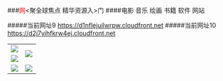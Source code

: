 ###<font color=red>网</font><聚全球焦点 精华资源入>门
####电影 音乐 绘画 书籍 软件 网站

#####当前网址9 https://d1nflejuilwrpw.cloudfront.net
#####当前网址10 https://d2j7yihfkrw4ej.cloudfront.net

<table>
  <tr>
    <td><a href="https://d1nflejuilwrpw.cloudfront.net/ogUP.aspx?name=ZYZG.mp4" target="_blank"><img src="https://d1nflejuilwrpw.cloudfront.net/Up/ZYZG.jpg" /></a></td>
    <td rowspan=2><a href="https://d1nflejuilwrpw.cloudfront.net/ogUP.aspx?name=WJ.mp4" target="_blank"><img src="https://d1nflejuilwrpw.cloudfront.net/Up/WJ.jpg" /></a></td>
  </tr>
  <tr>
    <td><a href="https://d1nflejuilwrpw.cloudfront.net/ogUP.aspx?name=DKC.mp4&count=11" target="_blank"><img src="https://d1nflejuilwrpw.cloudfront.net/Up/DKC.jpg" /></a></td>
  </tr>
  <tr>
    <td><a href="https://d1nflejuilwrpw.cloudfront.net/ogUP.aspx?name=FZYX.mp4&count=11" target="_blank"><img src="https://d1nflejuilwrpw.cloudfront.net/Up/FZYX.jpg" /></a></td>
    <td rowspan=2><a href="https://d1nflejuilwrpw.cloudfront.net/ogUP.aspx?name=BYWXY.mp4" target="_blank"><img src="https://d1nflejuilwrpw.cloudfront.net/Up/BYWXY.jpg" /></a></td>
  </tr>
</table>
